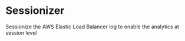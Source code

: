 # Sessionizer
 Sessionize the AWS Elastic Load Balancer log to enable the analytics at session level
